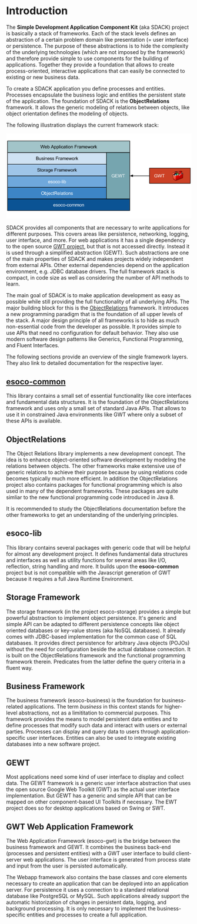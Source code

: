 # Introduction

The **Simple Development Application Component Kit** \(aka SDACK\) project is basically a stack of frameworks. Each of the stack levels defines an abstraction of a certain problem domain like presentation \(= user interface\) or persistence. The purpose of these abstractions is to hide the complexity of the underlying technologies \(which are not imposed by the framework\) and therefore provide simple to use components for the building of applications. Together they provide a foundation that allows to create process-oriented, interactive applications that can easily be connected to existing or new business data. 

To create a SDACK application you define processes and entities. Processes encapsulate the business logic and entities the persistent state of the application. The foundation of SDACK is the **ObjectRelations** framework. It allows the generic modeling of relations between objects, like object orientation defines the modeling of objects.

The following illustration displays the current framework stack:

![SDACK](../img/esoco-Framework-Stack.png)

SDACK provides all components that are necessary to write applications for different purposes. This covers areas like persistence, networking, logging, user interface, and more. For web applications it has a single dependency to the open source [GWT project](http://gwtproject.org), but that is not accessed directly. Instead it is used through a simplified abstraction \(GEWT\). Such abstractions are one of the main properties of SDACK and makes projects widely independent from external APIs. Other external dependencies depend on the application environment, e.g. JDBC database drivers. The full framework stack is compact, in code size as well as considering the number of API methods to learn.

The main goal of SDACK is to make application development as easy as possible while still providing the full functionality of all underlying APIs. The major building block for this is the [ObjectRelations]() framework. It introduces a new programming paradigm that is the foundation of all upper levels of the stack. A major design principle of all frameworks is to hide as much non-essential code from the developer as possible. It provides simple to use APIs that need no configuration for default behavior. They also use modern software design patterns like Generics, Functional Programming, and Fluent Interfaces.

The following sections provide an overview of the single framework layers. They also link to detailed documentation for the respective layer.

## [esoco-common](esoco-common.md)

This library contains a small set of essential functionality like core interfaces and fundamental data structures. It is the foundation of the ObjectRelations framework and uses only a small set of standard Java APIs. That allows to use it in constrained Java environments like GWT where only a subset of these APIs is available.

## ObjectRelations

The Object Relations library implements a new development concept. The idea is to enhance object-oriented software development by modeling the relations between objects. The other frameworks make extensive use of generic relations to achieve their purpose because by using relations code becomes typically much more efficient. In addition the ObjectRelations project also contains packages for functional programming which is also used in many of the dependent frameworks. These packages are quite simliar to the new functional programming code introduced in Java 8.

It is recommended to study the ObjectRelations documentation before the other frameworks to get an understanding of the underlying principles.

## esoco-lib

This library contains several packages with generic code that will be helpful for almost any development project. It defines fundamental data structures and interfaces as well as utility functions for several areas like I/O, reflection, string handling and more. It builds upon the **esoco-common** project but is not compatible with the Javascript generation of GWT because it requires a full Java Runtime Environment.

## Storage Framework

The storage framework \(in the project esoco-storage\) provides a simple but powerful abstraction to implement object persistence. It's generic and simple API can be adapted to different persistence concepts like object oriented databases or key-value stores \(aka NoSQL databases\). It already comes with  JDBC-based implementation for the common case of SQL databases. It provides direct persistence for arbitrary Java objects \(POJOs\) without the need for configuration beside the actual database connection. It is built on the ObjectRelations framework and the functional programming framework therein. Predicates from the latter define the query criteria in a fluent way.

## Business Framework

The business framework \(esoco-business\) is the foundation for business-related applications. The term _business_ in this context stands for higher-level abstractions, not as a limititation to commercial purposes. This framework provides the means to model persistent data entities and to define processes that modify such data and interact with users or external parties. Processes can display and query data to users through application-specific user interfaces. Entities can also be used to integrate existing databases into a new software project.

## GEWT

Most applications need some kind of user interface to display and collect data. The GEWT framework is a generic user interface abstraction that uses the open source Google Web Toolkit \(GWT\) as the actual user interface implementation. But GEWT has a generic and simple API that can be mapped on other component-based UI Toolkits if necessary. The EWT project does so for desktop applications based on Swing or SWT.

## GWT Web Application Framework

The Web Application Framework \(esoco-gwt\) is the bridge between the business framework and GEWT. It combines the business back-end \(processes and persistent entities\) with a GWT user interface to build client-server web applications. The user interface is generated from process state and input from the user is persisted automatically.

The Webapp framework also contains the base classes and core elements necessary to create an application that can be deployed into an application server. For persistence it uses a connection to a standard relational database like PostgreSQL or MySQL. Such applications already support the automatic historization of changes in persistent data, logging, and background processing. It is only necessary to implement the business-specific entities and processes to create a full application.

